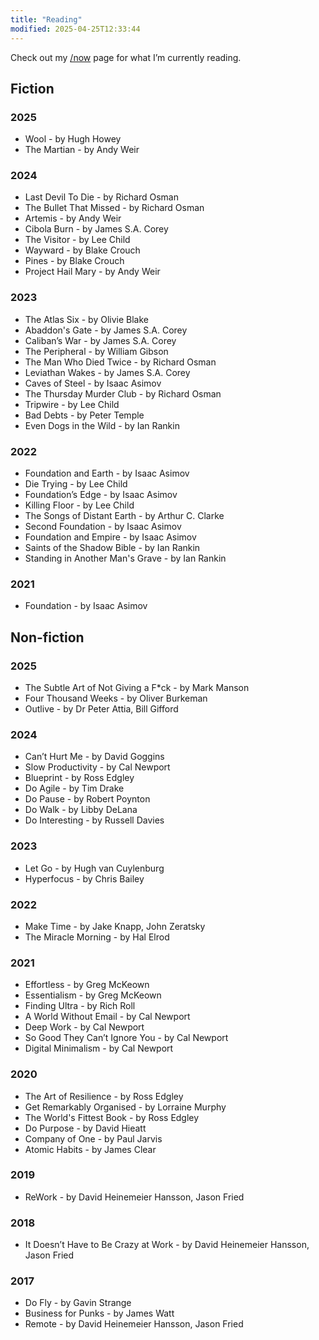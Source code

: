 ```yaml
---
title: "Reading"
modified: 2025-04-25T12:33:44
---
```


Check out my [/now](/now#reading) page for what I’m currently reading.

## Fiction

### 2025

- Wool - by Hugh Howey 
- The Martian - by Andy Weir

### 2024

- Last Devil To Die - by Richard Osman
- The Bullet That Missed - by Richard Osman
- Artemis - by Andy Weir
- Cibola Burn - by James S.A. Corey
- The Visitor - by Lee Child
- Wayward - by Blake Crouch
- Pines - by Blake Crouch
- Project Hail Mary - by Andy Weir

### 2023

- The Atlas Six - by Olivie Blake
- Abaddon's Gate - by James S.A. Corey
- Caliban’s War - by James S.A. Corey
- The Peripheral - by William Gibson
- The Man Who Died Twice - by Richard Osman
- Leviathan Wakes - by James S.A. Corey
- Caves of Steel - by Isaac Asimov
- The Thursday Murder Club - by Richard Osman
- Tripwire - by Lee Child
- Bad Debts - by Peter Temple
- Even Dogs in the Wild - by Ian Rankin

### 2022

- Foundation and Earth - by Isaac Asimov
- Die Trying - by Lee Child
- Foundation’s Edge - by Isaac Asimov
- Killing Floor - by Lee Child
- The Songs of Distant Earth - by Arthur C. Clarke
- Second Foundation - by Isaac Asimov
- Foundation and Empire - by Isaac Asimov
- Saints of the Shadow Bible - by Ian Rankin
- Standing in Another Man's Grave - by Ian Rankin

### 2021

- Foundation - by Isaac Asimov

## Non-fiction

### 2025

- The Subtle Art of Not Giving a F*ck - by Mark Manson
- Four Thousand Weeks - by Oliver Burkeman
- Outlive - by Dr Peter Attia, Bill Gifford

### 2024

- Can’t Hurt Me - by David Goggins
- Slow Productivity - by Cal Newport
- Blueprint - by Ross Edgley
- Do Agile - by Tim Drake
- Do Pause - by Robert Poynton
- Do Walk - by Libby DeLana
- Do Interesting - by Russell Davies

### 2023

- Let Go - by Hugh van Cuylenburg
- Hyperfocus - by Chris Bailey

### 2022

- Make Time - by Jake Knapp, John Zeratsky
- The Miracle Morning - by Hal Elrod

### 2021

- Effortless - by Greg McKeown
- Essentialism - by Greg McKeown
- Finding Ultra - by Rich Roll
- A World Without Email - by Cal Newport
- Deep Work - by Cal Newport
- So Good They Can’t Ignore You - by Cal Newport
- Digital Minimalism - by Cal Newport

### 2020

- The Art of Resilience - by Ross Edgley
- Get Remarkably Organised - by Lorraine Murphy
- The World's Fittest Book - by Ross Edgley
- Do Purpose - by David Hieatt
- Company of One - by Paul Jarvis
- Atomic Habits - by James Clear

### 2019

- ReWork - by David Heinemeier Hansson, Jason Fried

### 2018

- It Doesn’t Have to Be Crazy at Work - by David Heinemeier Hansson, Jason Fried

### 2017

- Do Fly - by Gavin Strange
- Business for Punks - by James Watt
- Remote - by David Heinemeier Hansson, Jason Fried